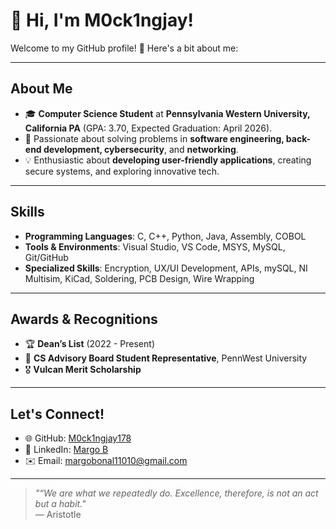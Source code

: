 # 👋 Hi, I'm M0ck1ngjay!

Welcome to my GitHub profile! 🚀 Here's a bit about me:

---

## About Me
- 🎓 **Computer Science Student** at **Pennsylvania Western University, California PA** (GPA: 3.70, Expected Graduation: April 2026).  
- 🌱 Passionate about solving problems in **software engineering, back-end development, cybersecurity**, and **networking**.  
- 💡 Enthusiastic about **developing user-friendly applications**, creating secure systems, and exploring innovative tech. 

---

## Skills
- **Programming Languages**: C, C++, Python, Java, Assembly, COBOL  
- **Tools & Environments**: Visual Studio, VS Code, MSYS, MySQL, Git/GitHub 
- **Specialized Skills**:   Encryption, UX/UI Development, APIs, mySQL, NI Multisim, KiCad, Soldering, PCB Design, Wire Wrapping

---

## Awards & Recognitions
- 🏆 **Dean’s List** (2022 - Present)  
- 💼 **CS Advisory Board Student Representative**, PennWest University  
- 🎖️ **Vulcan Merit Scholarship**  

---

## Let's Connect!
- 🌐 GitHub: [M0ck1ngjay178](https://github.com/M0ck1ngjay178)  
- 💼 LinkedIn: [Margo B](https://www.linkedin.com/in/margo-b-82096432a/)  
- ✉️ Email: [margobonal11010@gmail.com](mailto:margobonal11010@gmail.com)  

---

> *"“We are what we repeatedly do. Excellence, therefore, is not an act but a habit."*  
— Aristotle


<!---
M0ck1ngjay178/M0ck1ngjay178 is a ✨ special ✨ repository because its `README.md` (this file) appears on your GitHub profile.
You can click the Preview link to take a look at your changes.
--->

